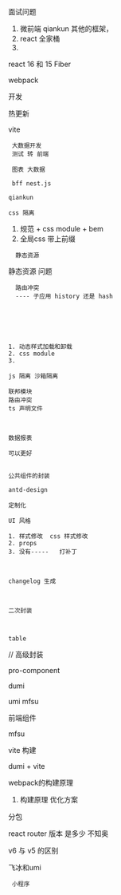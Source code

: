 面试问题
  
  1. 微前端 qiankun 其他的框架，
  2. react 全家桶
  3. 
     


react 16 和 15
Fiber


webpack 

开发

热更新

vite





     
     
     大数据开发
     测试 转 前端
     
     图表 大数据
     
     bff nest.js
     
    qiankun 
    
    css 隔离
    
    
   1.  规范 + css module + bem 
   2.  全局css   带上前缀 
      
      
      
      静态资源 

静态资源 问题





      路由冲突
      ---- 子应用 history 还是 hash 
       
      
      
   

    
    1. 动态样式加载和卸载
    2. css module
    3.       
       
    js 隔离 沙箱隔离
    
    联邦模块
    路由冲突
    ts 声明文件
    
    
    
    数据报表
    
    可以更好
    
    
    公共组件的封装
    
    antd-design
    
    定制化
    
    UI 风格 
    
    1. 样式修改  css 样式修改
    2. props 
    3. 没有-----   打补丁
            
    
    
    changelog 生成   
    
    
    
    二次封装
    
    
    
    table 
    
// 高级封装
    
pro-component

dumi

umi mfsu








前端组件

mfsu 

vite 构建


dumi + vite


webpack的构建原理
1. 构建原理
   优化方案

分包

react router 版本  是多少 不知奥

v6 与 v5 的区别 

飞冰和umi










     小程序
     






